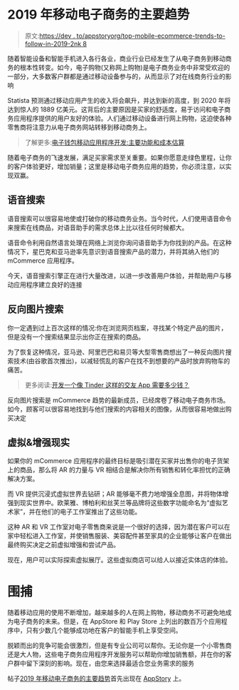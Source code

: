 # 2019 年移动电子商务的主要趋势

> 原文:[https://dev . to/appstoryorg/top-mobile-ecommerce-trends-to-follow-in-2019-2nk 8](https://dev.to/appstoryorg/top-mobile-ecommerce-trends-to-follow-in-2019-2nk8)

随着智能设备和智能手机进入各行各业，商业行业已经发生了从电子商务到移动商务的根本性转变。如今，电子购物(又称网上购物)是电子商务业务中非常受欢迎的一部分，大多数客户群都是通过移动设备参与的，从而显示了对在线商务行业的影响

Statista 预测通过移动应用产生的收入将会飙升，并达到新的高度，到 2020 年将达到惊人的 1889 亿美元。这背后的主要原因是买家的舒适度，易于访问和电子商务应用程序提供的用户友好的体验。人们通过移动设备进行网上购物，这迫使各种零售商将注意力从电子商务网站转移到移动商务上。

> 了解更多:[电子钱包移动应用程序开发:主要功能和成本估算](https://dev.to/wall2wot/ewallet-mobile-app-development-key-features-and-cost-estimation-2o2i-temp-slug-5519002)

随着电子商务的飞速发展，满足买家需求至关重要。如果你愿意走绿色里程，让你的客户体验更好，增加销量；这里是移动电子商务应用的趋势，你必须注意，以实现双赢。

## [](#voice-search)**语音搜索**

语音搜索可以很容易地使或打破你的移动商务业务。当今时代，人们使用语音命令来搜索在线商品，对语音助手的需求总体上比以往任何时候都大。

语音命令利用自然语言处理在网络上浏览你询问语音助手为你找到的产品。在这种情况下，星巴克和亚马逊率先意识到语音搜索产品的潜力，并将其纳入他们的 mCommerce 应用程序。

今天，语音搜索引擎正在进行大量改进，以进一步改善用户体验，并帮助用户与移动应用程序建立良好的连接

## [](#reverse-image-search)**反向图片搜索**

你一定遇到过上百次这样的情况:你在浏览网页档案，寻找某个特定产品的图片，但是没有一个搜索结果显示出你正在搜索的商品。

为了恢复这种情况，亚马逊、阿里巴巴和易贝等大型零售商想出了一种反向图片搜索技术(由谷歌首次推出)，以减轻慌乱的客户在找不到想要的产品时放弃购物车的痛苦。

> 更多阅读:[开发一个像 Tinder 这样的交友 App 需要多少钱？](https://dev.to/appstoryorg/how-much-does-it-cost-to-develop-a-dating-app-like-tinder-34k4-temp-slug-3828501)

反向图片搜索是 mCommerce 趋势的最新成员，已经席卷了移动电子商务市场。如今，顾客可以很容易地找到与他们搜索的内容相关的图像，从而很容易地做出购买决定

## [](#virtual-amp-augmented-reality)**虚拟&增强现实**

如果你的 mCommerce 应用程序的最终目标是吸引潜在买家并出售你的电子货架上的商品，那么将 AR 的力量与 VR 相结合是解决你所有销售和转化率担忧的正确解决方案。

而 VR 提供沉浸式虚拟世界去钻研；AR 能够毫不费力地增强全息图，并将物体增强到现实世界中。欧莱雅、博柏利和丝芙兰等品牌将这些数字功能命名为“虚拟艺术家”，并在他们的电子工作室推出了这些功能。

这种 AR 和 VR 工作室对电子零售商来说是一个很好的选择，因为潜在客户可以在家中轻松进入工作室，并使销售服装、美容配件甚至家具的企业能够让客户在做出最终购买决定之前虚拟增强和尝试产品。

现在，用户可以实际探索虚拟展厅。这些虚拟商店可以给人以接近实体店的体验。

# [](#round-up)**围捕**

随着移动应用的使用不断增加，越来越多的人在网上购物，移动商务不可避免地成为电子商务的未来。但是，在 AppStore 和 Play Store 上列出的数百万个应用程序中，只有少数几个能够成功地在客户的智能手机上享受空间。

脱颖而出的竞争可能会很激烈，但是有专业公司可以帮你。无论你是一个小零售商还是大人物，这些电子商务应用程序开发服务可以帮助你增加销售额，并在你的客户群中留下深刻的影响。现在，由您来选择最适合您业务需求的服务

帖子[2019 年移动电子商务的主要趋势](https://www.appstory.org/blog/top-mobile-ecommerce-trends-to-follow-in-2019/)首先出现在 [AppStory](https://www.appstory.org) 上。